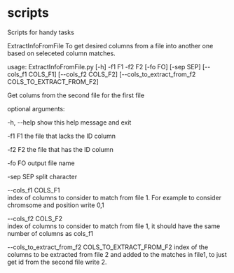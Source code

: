 # scripts
Scripts for handy tasks

ExtractInfoFromFile
To get desired columns from a file into another one based on seleceted column matches.

usage: ExtractInfoFromFile.py [-h] -f1 F1 -f2 F2 [-fo FO] [-sep SEP]
                              [--cols_f1 COLS_F1] [--cols_f2 COLS_F2]
                              [--cols_to_extract_from_f2 COLS_TO_EXTRACT_FROM_F2]
                              

Get colums from the second file for the first file


optional arguments:

  -h, --help            show this help message and exit
  
  -f1 F1                the file that lacks the ID column
  
  -f2 F2                the file that has the ID column
  
  -fo FO                output file name
  
  -sep SEP              split character
  
  --cols_f1 COLS_F1     
  index of columns to consider to match from file 1. For example to consider chromsome and position write 0,1
                        
  --cols_f2 COLS_F2     
  index of columns to consider to match from file 1, it should have the same number of columns as cols_f1
                        
  --cols_to_extract_from_f2 COLS_TO_EXTRACT_FROM_F2
  index of the columns to be extracted from file 2 and added to the matches in file1, to just get id from the second file write 2.
                        

